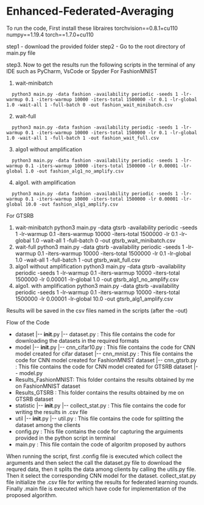 # Enhanced-Federated-Averaging

To run the code, 
First install these libraires
    torchvision==0.8.1+cu110
    numpy==1.19.4
    torch==1.7.0+cu110

step1 - download the provided folder
step2 - Go to the root directory of main.py file

step3. Now to get the results run the following scripts in the terminal of any IDE such as PyCharm, VsCode or Spyder
  For FashionMNIST
  1. wait-minibatch
```
  python3 main.py -data fashion -availability periodic -seeds 1 -lr-warmup 0.1 -iters-warmup 10000 -iters-total 1500000 -lr 0.1 -lr-global 1.0 -wait-all 1 -full-batch 0 -out fashion_wait_minibatch.csv
```
  2. wait-full
```
  python3 main.py -data fashion -availability periodic -seeds 1 -lr-warmup 0.1 -iters-warmup 10000 -iters-total 1500000 -lr 0.1 -lr-global 1.0 -wait-all 1 -full-batch 1 -out fashion_wait_full.csv
```
  3. algo1 without amplification
```
  python3 main.py -data fashion -availability periodic -seeds 1 -lr-warmup 0.1 -iters-warmup 10000 -iters-total 1500000 -lr 0.00001 -lr-global 1.0 -out fashion_alg1_no_amplify.csv
```
  4. algo1. with amplification
```
  python3 main.py -data fashion -availability periodic -seeds 1 -lr-warmup 0.1 -iters-warmup 10000 -iters-total 1500000 -lr 0.00001 -lr-global 10.0 -out fashion_alg1_amplify.csv
```
  
  
  
  For GTSRB
  1. wait-minibatch
  python3 main.py -data gtsrb -availability periodic -seeds 1 -lr-warmup 0.1 -iters-warmup 10000 -iters-total 1500000 -lr 0.1 -lr-global 1.0 -wait-all 1 -full-batch 0 -out gtsrb_wait_minibatch.csv
  2. wait-full
  python3 main.py -data gtsrb -availability periodic -seeds 1 -lr-warmup 0.1 -iters-warmup 10000 -iters-total 1500000 -lr 0.1 -lr-global 1.0 -wait-all 1 -full-batch 1 -out gtsrb_wait_full.csv
  3. algo1 without amplification
  python3 main.py -data gtsrb -availability periodic -seeds 1 -lr-warmup 0.1 -iters-warmup 10000 -iters-total 1500000 -lr 0.00001 -lr-global 1.0 -out gtsrb_alg1_no_amplify.csv
  4. algo1. with amplification
  python3 main.py -data gtsrb -availability periodic -seeds 1 -lr-warmup 0.1 -iters-warmup 10000 -iters-total 1500000 -lr 0.00001 -lr-global 10.0 -out gtsrb_alg1_amplify.csv


Results will be saved in the csv files named in the scripts (after the -out)

Flow of the Code
- dataset
  |-- __init__.py
  |-- dataset.py      : This file contains the code for downloading the datasets in the required formats
- model
  |-- __init__.py
  |-- cnn_cifar10.py  : This file contains the code for CNN model created for cifar dataset
  |-- cnn_mnist.py    :  This file contains the code for CNN model created for FashionMNIST dataset
  |-- cnn_gtsrb.py    : This file contains the code for CNN model created for GTSRB dataset
  |-- model.py
- Results_FashionMNIST: This folder contains the results obtained by me on FashionMNIST dataset
- Results_GTSRB       : This folder contains the results obtained by me on GTSRB dataset
- statistic
  |-- __init__.py
  |-- collect_stat.py : This file contains the code for writing the results in .csv file
- util
  |-- __init__.py
  |-- util.py         : This file contains the code for splitting the dataset among the clients
- config.py         : This file contains the code for capturing the arguiments provided in the python script in terminal
- main.py           : This file contain the code of algoritm proposed by authors

When running the script, first .config file is executed which collect the arguments and then select the call the dataset.py file to download the requred
data, then it splits the data among clients by calling the utils.py file. Then it select the corresponding CNN model for the dataset.
collect_stat.py file initialize the .csv file for writing the results for federated learning rounds.
Finally .main file is executed which have code for implementation of the proposed algorithm.
